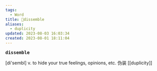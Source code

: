 ```yaml
---
tags:
  - Word
title: 📖dissemble
aliases:
  - duplicity
updated: 2023-08-03 16:03:34
created: 2023-08-01 18:11:04
---
```


<pre><strong>dissemble</strong></pre>
[di'sembl]
v. to hide your true feelings, opinions, etc. 伪装
[[duplicity]]

